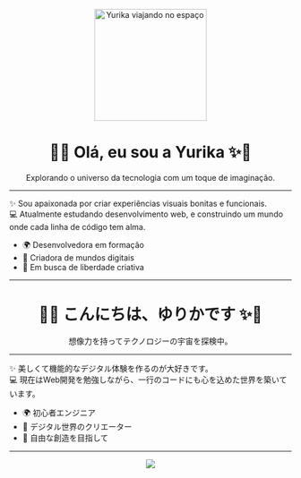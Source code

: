 <p align="center">
  <img src="https://raw.githubusercontent.com/hello-yurika/hello-yurika/main/imagens/yurika-gif.gif" alt="Yurika viajando no espaço" width="200">
</p>

<h1 align="center">🌙✨ Olá, eu sou a Yurika ✨🌙</h1>

<p align="center">
  Explorando o universo da tecnologia com um toque de imaginação.
</p>

---

✨ Sou apaixonada por criar experiências visuais bonitas e funcionais.  
💻 Atualmente estudando desenvolvimento web, e construindo um mundo onde cada linha de código tem alma.

- 🌍 Desenvolvedora em formação  
- 🎨 Criadora de mundos digitais  
- 💫 Em busca de liberdade criativa  

---

<h1 align="center">🌙✨ こんにちは、ゆりかです ✨🌙</h1>

<p align="center">
  想像力を持ってテクノロジーの宇宙を探検中。
</p>

---

✨ 美しくて機能的なデジタル体験を作るのが大好きです。  
💻 現在はWeb開発を勉強しながら、一行のコードにも心を込めた世界を築いています。

- 🌍 初心者エンジニア  
- 🎨 デジタル世界のクリエーター  
- 💫 自由な創造を目指して  

---

<p align="center">
  <img src="https://capsule-render.vercel.app/api?type=waving&color=6e44ff&height=120&section=footer"/>
</p>
